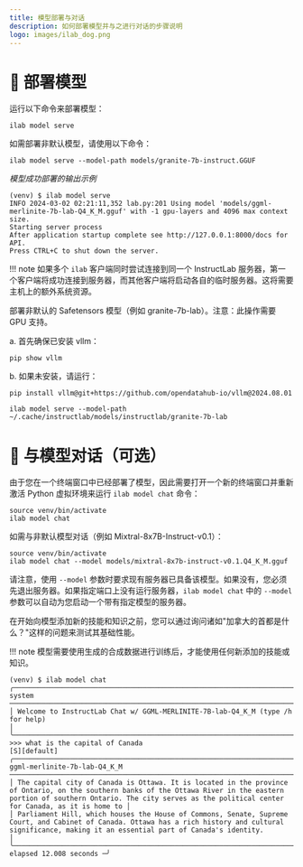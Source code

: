 ```yaml
---
title: 模型部署与对话
description: 如何部署模型并与之进行对话的步骤说明
logo: images/ilab_dog.png
---
```


# 🍴 部署模型

运行以下命令来部署模型：

```shell
ilab model serve
```

如需部署非默认模型，请使用以下命令：

```shell
ilab model serve --model-path models/granite-7b-instruct.GGUF
```

*模型成功部署的输出示例*

```shell
(venv) $ ilab model serve
INFO 2024-03-02 02:21:11,352 lab.py:201 Using model 'models/ggml-merlinite-7b-lab-Q4_K_M.gguf' with -1 gpu-layers and 4096 max context size.
Starting server process
After application startup complete see http://127.0.0.1:8000/docs for API.
Press CTRL+C to shut down the server.
```

!!! note
    如果多个 `ilab` 客户端同时尝试连接到同一个 InstructLab 服务器，第一个客户端将成功连接到服务器，而其他客户端将启动各自的临时服务器。这将需要主机上的额外系统资源。

部署非默认的 Safetensors 模型（例如 granite-7b-lab）。注意：此操作需要 GPU 支持。

a. 首先确保已安装 vllm：

```shell
pip show vllm
```

b. 如果未安装，请运行：

```shell
pip install vllm@git+https://github.com/opendatahub-io/vllm@2024.08.01
```

```shell
ilab model serve --model-path ~/.cache/instructlab/models/instructlab/granite-7b-lab
```

# 📣 与模型对话（可选）

由于您在一个终端窗口中已经部署了模型，因此需要打开一个新的终端窗口并重新激活 Python 虚拟环境来运行 `ilab model chat` 命令：

```shell
source venv/bin/activate
ilab model chat
```

如需与非默认模型对话（例如 Mixtral-8x7B-Instruct-v0.1）：

```shell
source venv/bin/activate
ilab model chat --model models/mixtral-8x7b-instruct-v0.1.Q4_K_M.gguf
```

请注意，使用 `--model` 参数时要求现有服务器已具备该模型。如果没有，您必须先退出服务器。如果指定端口上没有运行服务器，`ilab model chat` 中的 `--model` 参数可以自动为您启动一个带有指定模型的服务器。

在开始向模型添加新的技能和知识之前，您可以通过询问诸如"加拿大的首都是什么？"这样的问题来测试其基础性能。

!!! note
    模型需要使用生成的合成数据进行训练后，才能使用任何新添加的技能或知识。


```shell
(venv) $ ilab model chat
╭────────────────────────────────────────────────────────────────────────────────────────────────────────────────── system ──────────────────────────────────────────────────────────────────────────────────────────────────────────────────╮
│ Welcome to InstructLab Chat w/ GGML-MERLINITE-7B-lab-Q4_K_M (type /h for help)                                                                                                                                                                    │
╰────────────────────────────────────────────────────────────────────────────────────────────────────────────────────────────────────────────────────────────────────────────────────────────────────────────────────────────────────────────╯
>>> what is the capital of Canada                                                                                                                                                                                                 [S][default]
╭────────────────────────────────────────────────────────────────────────────────────────────────────── ggml-merlinite-7b-lab-Q4_K_M ───────────────────────────────────────────────────────────────────────────────────────────────────────╮
│ The capital city of Canada is Ottawa. It is located in the province of Ontario, on the southern banks of the Ottawa River in the eastern portion of southern Ontario. The city serves as the political center for Canada, as it is home to │
│ Parliament Hill, which houses the House of Commons, Senate, Supreme Court, and Cabinet of Canada. Ottawa has a rich history and cultural significance, making it an essential part of Canada's identity.                                   │
╰─────────────────────────────────────────────────────────────────────────────────────────────────────────────────────────────────────────────────────────────────────────────────────────────────────────────────── elapsed 12.008 seconds ─╯
```